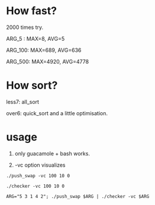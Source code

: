 # How fast?
2000 times try.

ARG_5  : MAX=8, AVG=5

ARG_100: MAX=689, AVG=636

ARG_500: MAX=4920, AVG=4778

# How sort?
less7: all_sort

over6: quick_sort and a little optimisation.

# usage

1. only guacamole + bash works.

2. -vc option visualizes

```./push_swap -vc 100 10 0```

```./checker -vc 100 10 0```

```ARG="5 3 1 4 2"; ./push_swap $ARG | ./checker -vc $ARG```

